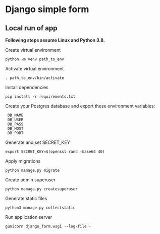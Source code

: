 # Django simple form

## Local run of app

**Following steps assume Linux and Python 3.8.**

Create virtual environment 

    python -m venv path_to_env

Activate virtual environment
    
    . path_to_env/bin/activate
    
Install dependencies
    
    pip install -r requirements.txt
    
Create your Postgres database and export these environment variables:

     DB_NAME
     DB_USER
     DB_PASS
     DB_HOST
     DB_PORT

Generate and set SECRET_KEY

    export SECRET_KEY=$(openssl rand -base64 40)
   
Apply migrations

    python manage.py migrate
    
Create admin superuser

    python manage.py createsuperuser
  
Generate static files

    python3 manage.py collectstatic
    
Run application server
    
    gunicorn django_form.wsgi --log-file -